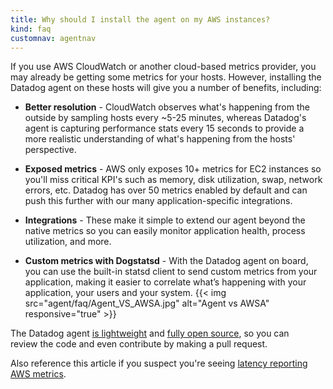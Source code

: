 ```yaml
---
title: Why should I install the agent on my AWS instances?
kind: faq
customnav: agentnav
---
```


If you use AWS CloudWatch or another cloud-based metrics provider, you may already be getting some metrics for your hosts. However, installing the Datadog agent on these hosts will give you a number of benefits, including:

* **Better resolution** - CloudWatch observes what's happening from the outside by sampling hosts every ~5-25 minutes, whereas Datadog's agent is capturing performance stats every 15 seconds to provide a more realistic understanding of what's happening from the hosts' perspective.

* **Exposed metrics** - AWS only exposes 10+ metrics for EC2 instances so you'll miss critical KPI's such as memory, disk utilization, swap, network errors, etc. Datadog has over 50 metrics enabled by default and can push this further with our many application-specific integrations.

* **Integrations** - These make it simple to extend our agent beyond the native metrics so you can easily monitor application health, process utilization, and more.

* **Custom metrics with Dogstatsd** - With the Datadog agent on board, you can use the built-in statsd client to send custom metrics from your application, making it easier to correlate what’s happening with your application, your users and your system.
{{< img src="agent/faq/Agent_VS_AWSA.jpg" alt="Agent vs AWSA" responsive="true" >}}

The Datadog agent [is lightweight](/agent) and [fully open source](https://github.com/DataDog/dd-agent), so you can review the code and even contribute by making a pull request.

Also reference this article if you suspect you're seeing [latency reporting AWS metrics](https://help.datadoghq.com/hc/en-us/articles/203826415-Are-my-CloudWatch-metrics-delayed-).